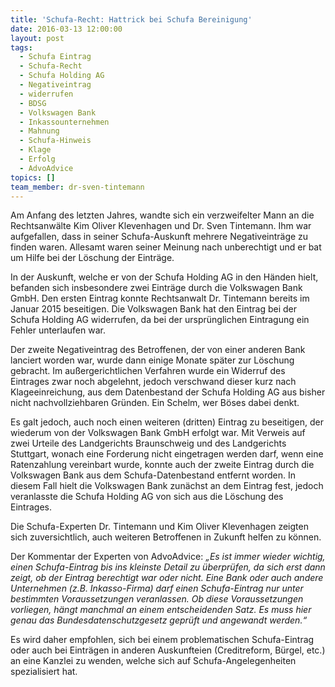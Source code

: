 ```yaml
---
title: 'Schufa-Recht: Hattrick bei Schufa Bereinigung'
date: 2016-03-13 12:00:00
layout: post
tags:
  - Schufa Eintrag
  - Schufa-Recht
  - Schufa Holding AG
  - Negativeintrag
  - widerrufen
  - BDSG
  - Volkswagen Bank
  - Inkassounternehmen
  - Mahnung
  - Schufa-Hinweis
  - Klage
  - Erfolg
  - AdvoAdvice
topics: []
team_member: dr-sven-tintemann
---
```



Am Anfang des letzten Jahres, wandte sich ein verzweifelter Mann an die Rechtsanwälte Kim Oliver Klevenhagen und Dr. Sven Tintemann. Ihm war aufgefallen, dass in seiner Schufa-Auskunft mehrere Negativeinträge zu finden waren. Allesamt waren seiner Meinung nach unberechtigt und er bat um Hilfe bei der Löschung der Einträge.

In der Auskunft, welche er von der Schufa Holding AG in den Händen hielt, befanden sich insbesondere zwei Einträge durch die Volkswagen Bank GmbH. Den ersten Eintrag konnte Rechtsanwalt Dr. Tintemann bereits im Januar 2015 beseitigen. Die Volkswagen Bank hat den Eintrag bei der Schufa Holding AG widerrufen, da bei der ursprünglichen Eintragung ein Fehler unterlaufen war.

Der zweite Negativeintrag des Betroffenen, der von einer anderen Bank lanciert worden war, wurde dann einige Monate später zur Löschung gebracht. Im außergerichtlichen Verfahren wurde ein Widerruf des Eintrages zwar noch abgelehnt, jedoch verschwand dieser kurz nach Klageeinreichung, aus dem Datenbestand der Schufa Holding AG aus bisher nicht nachvollziehbaren Gründen. Ein Schelm, wer Böses dabei denkt.

Es galt jedoch, auch noch einen weiteren (dritten) Eintrag zu beseitigen, der wiederum von der Volkswagen Bank GmbH erfolgt war. Mit Verweis auf zwei Urteile des Landgerichts Braunschweig und des Landgerichts Stuttgart, wonach eine Forderung nicht eingetragen werden darf, wenn eine Ratenzahlung vereinbart wurde, konnte auch der zweite Eintrag durch die Volkswagen Bank aus dem Schufa-Datenbestand entfernt worden. In diesem Fall hielt die Volkswagen Bank zunächst an dem Eintrag fest, jedoch veranlasste die Schufa Holding AG von sich aus die Löschung des Eintrages.

Die Schufa-Experten Dr. Tintemann und Kim Oliver Klevenhagen zeigten sich zuversichtlich, auch weiteren Betroffenen in Zukunft helfen zu können.

Der Kommentar der Experten von AdvoAdvice: *„Es ist immer wieder wichtig, einen Schufa-Eintrag bis ins kleinste Detail zu überprüfen, da sich erst dann zeigt, ob der Eintrag berechtigt war oder nicht. Eine Bank oder auch andere Unternehmen (z.B. Inkasso-Firma) darf einen Schufa-Eintrag nur unter bestimmten Voraussetzungen veranlassen. Ob diese Voraussetzungen vorliegen, hängt manchmal an einem entscheidenden Satz. Es muss hier genau das Bundesdatenschutzgesetz geprüft und angewandt werden.“*

Es wird daher empfohlen, sich bei einem problematischen Schufa-Eintrag oder auch bei Einträgen in anderen Auskunfteien (Creditreform, Bürgel, etc.) an eine Kanzlei zu wenden, welche sich auf Schufa-Angelegenheiten spezialisiert hat.
